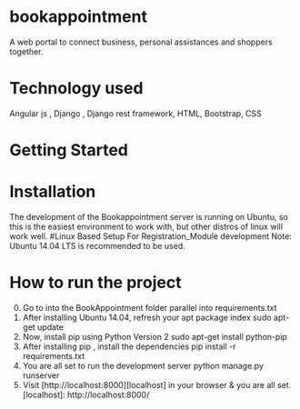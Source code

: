 # bookappointment

A web portal to connect business, personal assistances and shoppers together.

# Technology used

Angular js , Django , Django rest framework, HTML, Bootstrap, CSS

# Getting Started

# Installation

The development of the Bookappointment server is running on Ubuntu, so this is the easiest environment to work with, but other distros of linux will work well.
#Linux Based Setup For Registration_Module development 
Note: Ubuntu 14.04 LTS is recommended to be used.

# How to run the project
0.  Go to into the BookAppointment folder parallel into requirements.txt
1.  After installing Ubuntu 14.04, refresh your apt package index
      sudo apt-get update
2.  Now, install pip using Python Version 2
     sudo apt-get install python-pip
3.  After installing pip , install the dependencies
     pip install -r requirements.txt
4. You are all set to run the development server
    python manage.py runserver
5.  Visit [http://localhost:8000][localhost] in your browser & you are all set.
  [localhost]: http://localhost:8000/
